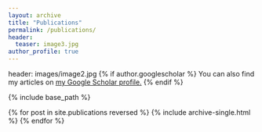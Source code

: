 ```yaml
---
layout: archive
title: "Publications"
permalink: /publications/
header:
  teaser: image3.jpg
author_profile: true
---
```


header: images/image2.jpg
{% if author.googlescholar %}
  You can also find my articles on <u><a href="{{author.googlescholar}}">my Google Scholar profile</a>.</u>
{% endif %}

{% include base_path %}

{% for post in site.publications reversed %}
  {% include archive-single.html %}
{% endfor %}
